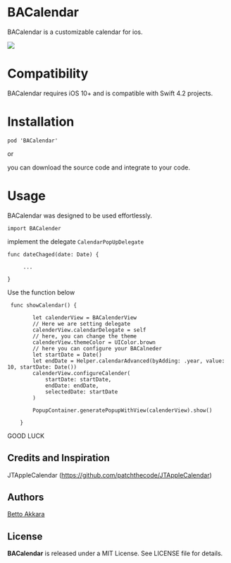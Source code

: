 # BACalendar
BACalendar is a customizable calendar for ios.

![](https://drive.google.com/uc?export=view&id=1elde8tg8U6D-kZTVnYWx0hD-pDFC4H0s)

# Compatibility
BACalendar requires iOS 10+ and is compatible with Swift 4.2 projects.
# Installation

```pod 'BACalendar'``` 

or

you can download the source code and integrate to your code.

# Usage

BACalendar was designed to be used effortlessly.
```
import BACalender
```
implement the delegate ``` CalendarPopUpDelegate ``` 
```
func dateChaged(date: Date) {

     ...

}
```
Use the function below
```
 func showCalendar() {
        
        let calenderView = BACalenderView
        // Here we are setting delegate
        calenderView.calendarDelegate = self
        // here, you can change the theme
        calenderView.themeColor = UIColor.brown
        // here you can configure your BACalneder
        let startDate = Date()
        let endDate = Helper.calendarAdvanced(byAdding: .year, value: 10, startDate: Date())
        calenderView.configureCalender(
            startDate: startDate,
            endDate: endDate,
            selectedDate: startDate
        )
        
        PopupContainer.generatePopupWithView(calenderView).show()
        
    }
```

GOOD LUCK

## Credits and Inspiration

JTAppleCalendar (https://github.com/patchthecode/JTAppleCalendar)

## Authors

[Betto Akkara](https://github.com/bettoakkara)

## License

<b>BACalendar</b> is released under a MIT License. See LICENSE file for details.

